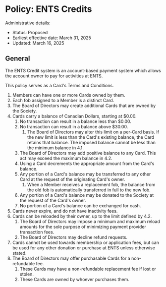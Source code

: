# Policy: ENTS Credits

Administrative details:

* Status: Proposed
* Earliest effective date: March 31, 2025
* Updated: March 16, 2025

## General

The ENTS Credit system is an account-based payment system which allows the account owner to pay for activities at ENTS.

This policy serves as a Card's Terms and Conditions.

1. Members can have one or more Cards owned by them.
2. Each fob assigned to a Member is a distinct Card.
3. The Board of Directors may create additional Cards that are owned by the Society.
4. Cards carry a balance of Canadian Dollars, starting at $0.00.
   1. No transaction can result in a balance less than $0.00.
   2. No transaction can result in a balance above $30.00.
      1. The Board of Directors may alter this limit on a per-Card basis. If the new limit is less than the Card's existing balance, the Card retains that balance. The imposed balance cannot be less than the minimum balance in 4.1.
   3. The Board of Directors may add positive balance to any Card. This act may exceed the maximum balance in 4.2.
   4. Using a Card decrements the appropriate amount from the Card's balance.
   5. Any portion of a Card's balance may be transferred to any other Card at the request of the originating Card's owner.
      1. When a Member receives a replacement fob, the balance from the old fob is automatically transferred in full to the new fob.
   6. Any portion of a Card's balance may be donated to the Society at the request of the Card's owner.
   7. No portion of a Card's balance can be exchanged for cash.
5. Cards never expire, and do not have inactivity fees.
6. Cards can be reloaded by their owner, up to the limit defined by 4.2.
   1. The Board of Directors may impose a minimum and maximum reload amounts for the sole purpose of minimizing payment provider transaction fees.
   2. The Board of Directors may decline refund requests.
7. Cards cannot be used towards membership or application fees, but can be used for any other donation or purchase at ENTS unless otherwise stated.
8. The Board of Directors may offer purchasable Cards for a non-refundable fee.
   1. These Cards may have a non-refundable replacement fee if lost or stolen.
   2. These Cards are owned by whoever purchases them.

